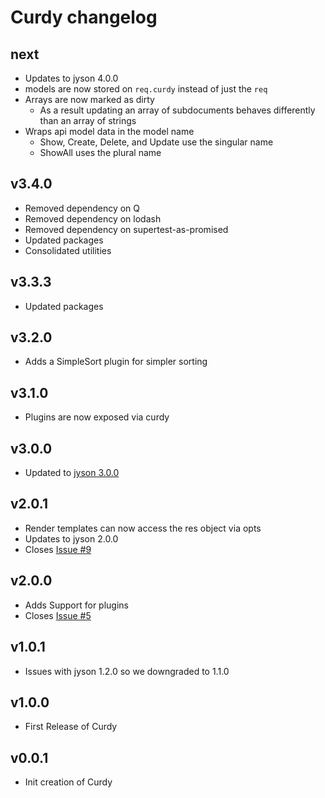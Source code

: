 # Curdy changelog

## next
- Updates to jyson 4.0.0
- models are now stored on `req.curdy` instead of just the `req`
- Arrays are now marked as dirty
  - As a result updating an array of subdocuments behaves differently than an array of strings
- Wraps api model data in the model name
  - Show, Create, Delete, and Update use the singular name
  - ShowAll uses the plural name

## v3.4.0
- Removed dependency on Q
- Removed dependency on lodash
- Removed dependency on supertest-as-promised
- Updated packages
- Consolidated utilities

## v3.3.3
- Updated packages

## v3.2.0
- Adds a SimpleSort plugin for simpler sorting

## v3.1.0
- Plugins are now exposed via curdy

## v3.0.0
- Updated to [jyson 3.0.0](https://github.com/hubba/jyson/blob/master/changelog.md#v300)

## v2.0.1
- Render templates can now access the res object via opts
- Updates to jyson 2.0.0
- Closes [Issue #9](https://github.com/hubba/jyson/issues/9)

## v2.0.0
- Adds Support for plugins
- Closes [Issue #5](https://github.com/hubba/jyson/issues/5)

## v1.0.1
- Issues with jyson 1.2.0 so we downgraded to 1.1.0

## v1.0.0
- First Release of Curdy

## v0.0.1
- Init creation of Curdy
